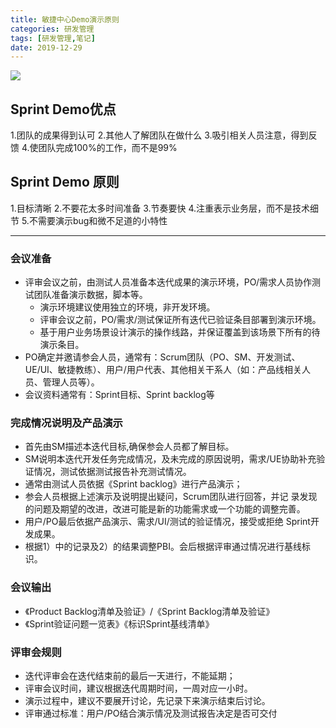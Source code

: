 ```yaml
---
title: 敏捷中心Demo演示原则
categories: 研发管理
tags: [研发管理,笔记]
date: 2019-12-29
---
```


![](C:\Fun\BlogResource\source\images\hexo\jhk-1577634144172.png)
## Sprint Demo优点

1.团队的成果得到认可
2.其他人了解团队在做什么
3.吸引相关人员注意，得到反馈
4.使团队完成100%的工作，而不是99%

## Sprint Demo 原则
1.目标清晰
2.不要花太多时间准备
3.节奏要快
4.注重表示业务层，而不是技术细节
5.不需要演示bug和微不足道的小特性

------

### 会议准备
* 评审会议之前，由测试人员准备本迭代成果的演示环境，PO/需求人员协作测试团队准备演示数据，脚本等。
  * 演示环境建议使用独立的环境，非开发环境。
  * 评审会议之前，PO/需求/测试保证所有迭代已验证条目部署到演示环境。
  * 基于用户业务场景设计演示的操作线路，并保证覆盖到该场景下所有的待演示条目。
* PO确定并邀请参会人员，通常有：Scrum团队（PO、SM、开发测试、UE/UI、敏捷教练）、用户/用户代表、其他相关干系人（如：产品线相关人员、管理人员等）。
* 会议资料通常有：Sprint目标、Sprint backlog等

### 完成情况说明及产品演示
* 首先由SM描述本迭代目标,确保参会人员都了解目标。
* SM说明本迭代开发任务完成情况，及未完成的原因说明，需求/UE协助补充验证情况，测试依据测试报告补充测试情况。
* 通常由测试人员依据《Sprint backlog》进行产品演示；
* 参会人员根据上述演示及说明提出疑问，Scrum团队进行回答，并记  录发现的问题及期望的改进，改进可能是新的功能需求或一个功能的调整完善。
* 用户/PO最后依据产品演示、需求/UI/测试的验证情况，接受或拒绝 Sprint开发成果。
* 根据1）中的记录及2）的结果调整PBI。会后根据评审通过情况进行基线标识。









### 会议输出
* 《Product Backlog清单及验证》/《Sprint Backlog清单及验证》
* 《Sprint验证问题一览表》《标识Sprint基线清单》

### 评审会规则
* 迭代评审会在迭代结束前的最后一天进行，不能延期；
* 评审会议时间，建议根据迭代周期时间，一周对应一小时。
* 演示过程中，建议不要展开讨论，先记录下来演示结束后讨论。
* 评审通过标准：用户/PO结合演示情况及测试报告决定是否可交付

